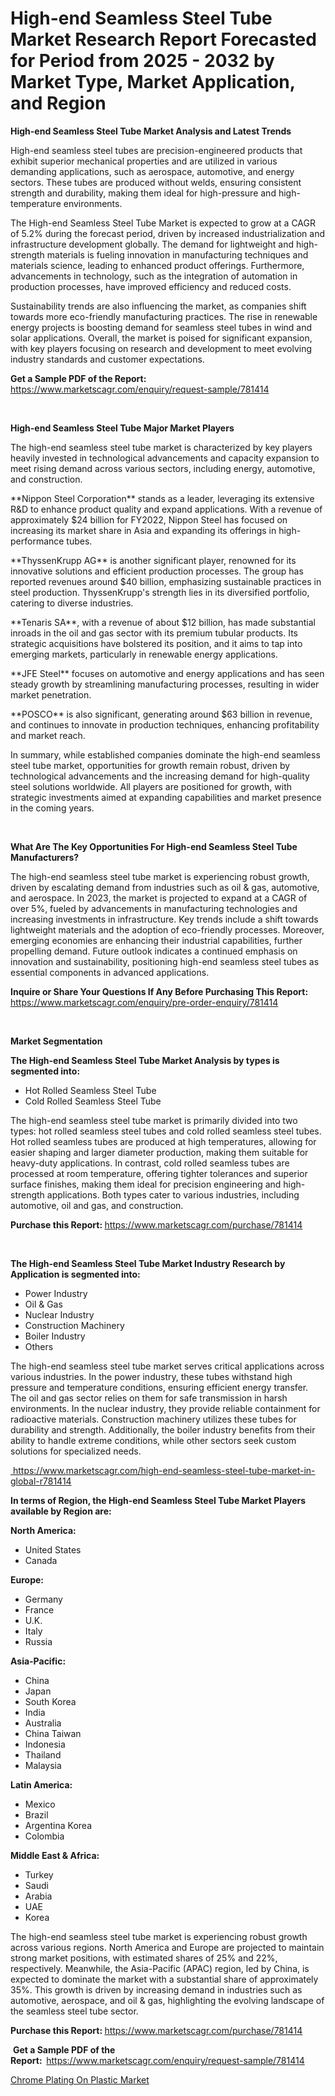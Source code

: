<p><h1>High-end Seamless Steel Tube Market Research Report Forecasted for Period from 2025 -  2032 by Market Type, Market Application, and Region</h1></p><p><strong>High-end Seamless Steel Tube Market Analysis and Latest Trends</strong></p>
<p><p>High-end seamless steel tubes are precision-engineered products that exhibit superior mechanical properties and are utilized in various demanding applications, such as aerospace, automotive, and energy sectors. These tubes are produced without welds, ensuring consistent strength and durability, making them ideal for high-pressure and high-temperature environments.</p><p>The High-end Seamless Steel Tube Market is expected to grow at a CAGR of 5.2% during the forecast period, driven by increased industrialization and infrastructure development globally. The demand for lightweight and high-strength materials is fueling innovation in manufacturing techniques and materials science, leading to enhanced product offerings. Furthermore, advancements in technology, such as the integration of automation in production processes, have improved efficiency and reduced costs.</p><p>Sustainability trends are also influencing the market, as companies shift towards more eco-friendly manufacturing practices. The rise in renewable energy projects is boosting demand for seamless steel tubes in wind and solar applications. Overall, the market is poised for significant expansion, with key players focusing on research and development to meet evolving industry standards and customer expectations.</p></p>
<p><strong>Get a Sample PDF of the Report:&nbsp;</strong> <a href="https://www.marketscagr.com/enquiry/request-sample/781414?utm_campaign=3440&utm_medium=2&utm_source=Github&utm_content=ia&utm_term=26032025&utm_id=high-end-seamless-steel-tube">https://www.marketscagr.com/enquiry/request-sample/781414</a></p>
<p>&nbsp;</p>
<p><strong>High-end Seamless Steel Tube Major Market Players</strong></p>
<p><p>The high-end seamless steel tube market is characterized by key players heavily invested in technological advancements and capacity expansion to meet rising demand across various sectors, including energy, automotive, and construction.</p><p>**Nippon Steel Corporation** stands as a leader, leveraging its extensive R&D to enhance product quality and expand applications. With a revenue of approximately $24 billion for FY2022, Nippon Steel has focused on increasing its market share in Asia and expanding its offerings in high-performance tubes.</p><p>**ThyssenKrupp AG** is another significant player, renowned for its innovative solutions and efficient production processes. The group has reported revenues around $40 billion, emphasizing sustainable practices in steel production. ThyssenKrupp's strength lies in its diversified portfolio, catering to diverse industries.</p><p>**Tenaris SA**, with a revenue of about $12 billion, has made substantial inroads in the oil and gas sector with its premium tubular products. Its strategic acquisitions have bolstered its position, and it aims to tap into emerging markets, particularly in renewable energy applications.</p><p>**JFE Steel** focuses on automotive and energy applications and has seen steady growth by streamlining manufacturing processes, resulting in wider market penetration. </p><p>**POSCO** is also significant, generating around $63 billion in revenue, and continues to innovate in production techniques, enhancing profitability and market reach.</p><p>In summary, while established companies dominate the high-end seamless steel tube market, opportunities for growth remain robust, driven by technological advancements and the increasing demand for high-quality steel solutions worldwide. All players are positioned for growth, with strategic investments aimed at expanding capabilities and market presence in the coming years.</p></p>
<p>&nbsp;</p>
<p><strong>What Are The Key Opportunities For High-end Seamless Steel Tube Manufacturers?</strong></p>
<p><p>The high-end seamless steel tube market is experiencing robust growth, driven by escalating demand from industries such as oil & gas, automotive, and aerospace. In 2023, the market is projected to expand at a CAGR of over 5%, fueled by advancements in manufacturing technologies and increasing investments in infrastructure. Key trends include a shift towards lightweight materials and the adoption of eco-friendly processes. Moreover, emerging economies are enhancing their industrial capabilities, further propelling demand. Future outlook indicates a continued emphasis on innovation and sustainability, positioning high-end seamless steel tubes as essential components in advanced applications.</p></p>
<p><strong>Inquire or Share Your Questions If Any Before Purchasing This Report:</strong> <a href="https://www.marketscagr.com/enquiry/pre-order-enquiry/781414?utm_campaign=3440&utm_medium=2&utm_source=Github&utm_content=ia&utm_term=26032025&utm_id=high-end-seamless-steel-tube">https://www.marketscagr.com/enquiry/pre-order-enquiry/781414</a></p>
<p>&nbsp;</p>
<p><strong>Market Segmentation</strong></p>
<p><strong>The High-end Seamless Steel Tube Market Analysis by types is segmented into:</strong></p>
<p><ul><li>Hot Rolled Seamless Steel Tube</li><li>Cold Rolled Seamless Steel Tube</li></ul></p>
<p><p>The high-end seamless steel tube market is primarily divided into two types: hot rolled seamless steel tubes and cold rolled seamless steel tubes. Hot rolled seamless tubes are produced at high temperatures, allowing for easier shaping and larger diameter production, making them suitable for heavy-duty applications. In contrast, cold rolled seamless tubes are processed at room temperature, offering tighter tolerances and superior surface finishes, making them ideal for precision engineering and high-strength applications. Both types cater to various industries, including automotive, oil and gas, and construction.</p></p>
<p><strong>Purchase this Report:&nbsp;</strong><a href="https://www.marketscagr.com/purchase/781414?utm_campaign=3440&utm_medium=2&utm_source=Github&utm_content=ia&utm_term=26032025&utm_id=high-end-seamless-steel-tube">https://www.marketscagr.com/purchase/781414</a></p>
<p>&nbsp;</p>
<p><strong>The High-end Seamless Steel Tube Market Industry Research by Application is segmented into:</strong></p>
<p><ul><li>Power Industry</li><li>Oil & Gas</li><li>Nuclear Industry</li><li>Construction Machinery</li><li>Boiler Industry</li><li>Others</li></ul></p>
<p><p>The high-end seamless steel tube market serves critical applications across various industries. In the power industry, these tubes withstand high pressure and temperature conditions, ensuring efficient energy transfer. The oil and gas sector relies on them for safe transmission in harsh environments. In the nuclear industry, they provide reliable containment for radioactive materials. Construction machinery utilizes these tubes for durability and strength. Additionally, the boiler industry benefits from their ability to handle extreme conditions, while other sectors seek custom solutions for specialized needs.</p></p>
<p><a href="https://www.marketscagr.com/high-end-seamless-steel-tube-market-in-global-r781414?utm_campaign=3440&utm_medium=2&utm_source=Github&utm_content=ia&utm_term=26032025&utm_id=high-end-seamless-steel-tube">&nbsp;https://www.marketscagr.com/high-end-seamless-steel-tube-market-in-global-r781414</a></p>
<p><strong>In terms of Region, the High-end Seamless Steel Tube Market Players available by Region are:</strong></p>
<p>
    <p> <strong> North America: </strong>
        <ul>
            <li>United States</li>
            <li>Canada</li>
        </ul>
        </p> 
    <p> <strong> Europe: </strong>
        <ul>
            <li>Germany</li>
            <li>France</li>
            <li>U.K.</li>
            <li>Italy</li>
            <li>Russia</li>
        </ul>
        </p> 
    <p> <strong> Asia-Pacific: </strong>
        <ul>
            <li>China</li>
            <li>Japan</li>
            <li>South Korea</li>
            <li>India</li>
            <li>Australia</li>
            <li>China Taiwan</li>
            <li>Indonesia</li>
            <li>Thailand</li>
            <li>Malaysia</li>
        </ul>
        </p> 
    <p> <strong> Latin America: </strong>
        <ul>
            <li>Mexico</li>
            <li>Brazil</li>
            <li>Argentina Korea</li>
            <li>Colombia</li>
        </ul>
        </p> 
    <p> <strong> Middle East & Africa: </strong>
        <ul>
            <li>Turkey</li>
            <li>Saudi</li>
            <li>Arabia</li>
            <li>UAE</li>
            <li>Korea</li>
        </ul>
    </p>
    </p>
<p><p>The high-end seamless steel tube market is experiencing robust growth across various regions. North America and Europe are projected to maintain strong market positions, with estimated shares of 25% and 22%, respectively. Meanwhile, the Asia-Pacific (APAC) region, led by China, is expected to dominate the market with a substantial share of approximately 35%. This growth is driven by increasing demand in industries such as automotive, aerospace, and oil & gas, highlighting the evolving landscape of the seamless steel tube sector.</p></p>
<p><strong>Purchase this Report: </strong><a href="https://www.marketscagr.com/purchase/781414?utm_campaign=3440&utm_medium=2&utm_source=Github&utm_content=ia&utm_term=26032025&utm_id=high-end-seamless-steel-tube">https://www.marketscagr.com/purchase/781414</a></p>
<p>&nbsp;<strong>Get a Sample PDF of the Report:&nbsp;&nbsp;</strong><a href="https://www.marketscagr.com/enquiry/request-sample/781414?utm_campaign=3440&utm_medium=2&utm_source=Github&utm_content=ia&utm_term=26032025&utm_id=high-end-seamless-steel-tube">https://www.marketscagr.com/enquiry/request-sample/781414</a></p>
<p><strong></strong></p>
<p><p><a href="https://github.com/fraryatena85/Market-Research-Report-List-1/blob/main/chrome-plating-on-plastic-market.md?utm_campaign=3440&utm_medium=2&utm_source=Github&utm_content=ia&utm_term=26032025&utm_id=high-end-seamless-steel-tube">Chrome Plating On Plastic Market</a></p></p>